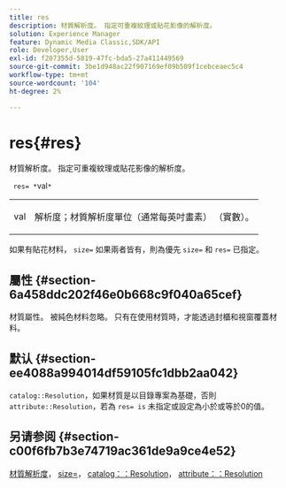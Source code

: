 ```yaml
---
title: res
description: 材質解析度。 指定可重複紋理或貼花影像的解析度。
solution: Experience Manager
feature: Dynamic Media Classic,SDK/API
role: Developer,User
exl-id: f207355d-5819-47fc-bda5-27a411449569
source-git-commit: 3be1d948ac22f907169ef09b509f1cebceaec5c4
workflow-type: tm+mt
source-wordcount: '104'
ht-degree: 2%

---
```


# res{#res}

材質解析度。 指定可重複紋理或貼花影像的解析度。

` res= *`val`*`

<table id="simpletable_2004B804D46E43C090E59BBFF8144598"> 
 <tr class="strow"> 
  <td class="stentry"> <p> <span class="varname"> val </span> </p> </td> 
  <td class="stentry"> <p>解析度；材質解析度單位（通常每英吋畫素） （實數）。 </p> </td> 
 </tr> 
</table>

如果有貼花材料， `size=` 如果兩者皆有，則為優先 `size=` 和 `res=` 已指定。

## 屬性 {#section-6a458ddc202f46e0b668c9f040a65cef}

材質屬性。 被純色材料忽略。 只有在使用材質時，才能透過封櫃和視窗覆蓋材料。

## 默认 {#section-ee4088a994014df59105fc1dbb2aa042}

`catalog::Resolution`，如果材質是以目錄專案為基礎，否則 `attribute::Resolution`，若為 `res= is` 未指定或設定為小於或等於0的值。

## 另请参阅 {#section-c00f6fb7b3e74719ac361de9a9ce4e52}

[材質解析度](../../../../../ir-api/http-protocol/image-rendering-api-ref/c-ir-http-protocol-ref/c-ir-http-protocol-syntax-and-features/c-ir-vignettes/c-ir-material-resolution.md#concept-f60103c64e324e2cae78bd76dfb4de8b)， [size=](../../../../../ir-api/http-protocol/image-rendering-api-ref/c-ir-http-protocol-ref/c-ir-http-protocol-command-reference/r-ir-http-size.md#reference-1220d6fbcde4479aba91de7adacdc988)， [catalog：：Resolution](../../../../../ir-api/material-cat/image-rendering-api-ref/c-ir-material-catalog/c-ir-material-data-reference/r-ir-resolution-dataref.md#reference-6a2d64c2d72b438fade58a3391569da7)， [attribute：：Resolution](../../../../../ir-api/material-cat/image-rendering-api-ref/c-ir-material-catalog/c-ir-attributes-reference/r-ir-resolution.md#reference-09fe14e6bfbf4db6b7f4369fffecc806)

